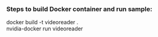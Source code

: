 ### Steps to build Docker container and run sample:
docker build -t videoreader . \
nvidia-docker run videoreader
